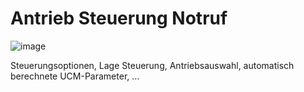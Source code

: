 # Antrieb Steuerung Notruf

![image](HelpImages/image63.png)  

Steuerungsoptionen, Lage Steuerung, Antriebsauswahl, automatisch berechnete UCM-Parameter, …
